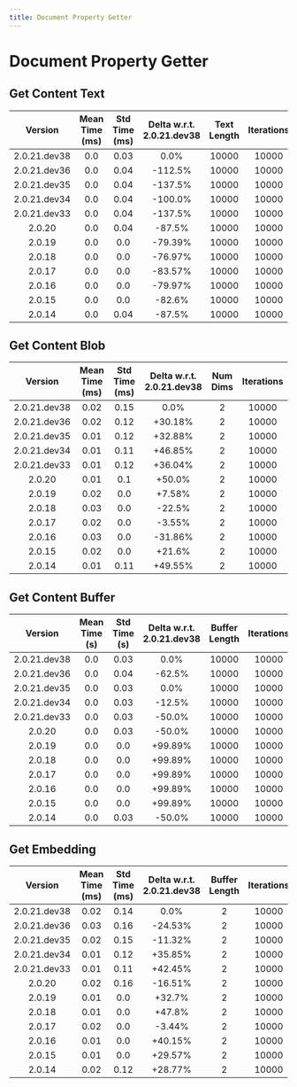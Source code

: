 ```yaml
---
title: Document Property Getter
---
```

# Document Property Getter

## Get Content Text

| Version | Mean Time (ms) | Std Time (ms) | Delta w.r.t. 2.0.21.dev38 | Text Length | Iterations |
| :---: | :---: | :---: | :---: | :---: | :---: |
| 2.0.21.dev38 | 0.0 | 0.03 | 0.0% | 10000 | 10000 |
| 2.0.21.dev36 | 0.0 | 0.04 | -112.5% | 10000 | 10000 |
| 2.0.21.dev35 | 0.0 | 0.04 | -137.5% | 10000 | 10000 |
| 2.0.21.dev34 | 0.0 | 0.04 | -100.0% | 10000 | 10000 |
| 2.0.21.dev33 | 0.0 | 0.04 | -137.5% | 10000 | 10000 |
| 2.0.20 | 0.0 | 0.04 | -87.5% | 10000 | 10000 |
| 2.0.19 | 0.0 | 0.0 | -79.39% | 10000 | 10000 |
| 2.0.18 | 0.0 | 0.0 | -76.97% | 10000 | 10000 |
| 2.0.17 | 0.0 | 0.0 | -83.57% | 10000 | 10000 |
| 2.0.16 | 0.0 | 0.0 | -79.97% | 10000 | 10000 |
| 2.0.15 | 0.0 | 0.0 | -82.6% | 10000 | 10000 |
| 2.0.14 | 0.0 | 0.04 | -87.5% | 10000 | 10000 |
## Get Content Blob

| Version | Mean Time (ms) | Std Time (ms) | Delta w.r.t. 2.0.21.dev38 | Num Dims | Iterations |
| :---: | :---: | :---: | :---: | :---: | :---: |
| 2.0.21.dev38 | 0.02 | 0.15 | 0.0% | 2 | 10000 |
| 2.0.21.dev36 | 0.02 | 0.12 | +30.18% | 2 | 10000 |
| 2.0.21.dev35 | 0.01 | 0.12 | +32.88% | 2 | 10000 |
| 2.0.21.dev34 | 0.01 | 0.11 | +46.85% | 2 | 10000 |
| 2.0.21.dev33 | 0.01 | 0.12 | +36.04% | 2 | 10000 |
| 2.0.20 | 0.01 | 0.1 | +50.0% | 2 | 10000 |
| 2.0.19 | 0.02 | 0.0 | +7.58% | 2 | 10000 |
| 2.0.18 | 0.03 | 0.0 | -22.5% | 2 | 10000 |
| 2.0.17 | 0.02 | 0.0 | -3.55% | 2 | 10000 |
| 2.0.16 | 0.03 | 0.0 | -31.86% | 2 | 10000 |
| 2.0.15 | 0.02 | 0.0 | +21.6% | 2 | 10000 |
| 2.0.14 | 0.01 | 0.11 | +49.55% | 2 | 10000 |
## Get Content Buffer

| Version | Mean Time (s) | Std Time (s) | Delta w.r.t. 2.0.21.dev38 | Buffer Length | Iterations |
| :---: | :---: | :---: | :---: | :---: | :---: |
| 2.0.21.dev38 | 0.0 | 0.03 | 0.0% | 10000 | 10000 |
| 2.0.21.dev36 | 0.0 | 0.04 | -62.5% | 10000 | 10000 |
| 2.0.21.dev35 | 0.0 | 0.03 | 0.0% | 10000 | 10000 |
| 2.0.21.dev34 | 0.0 | 0.03 | -12.5% | 10000 | 10000 |
| 2.0.21.dev33 | 0.0 | 0.03 | -50.0% | 10000 | 10000 |
| 2.0.20 | 0.0 | 0.03 | -50.0% | 10000 | 10000 |
| 2.0.19 | 0.0 | 0.0 | +99.89% | 10000 | 10000 |
| 2.0.18 | 0.0 | 0.0 | +99.89% | 10000 | 10000 |
| 2.0.17 | 0.0 | 0.0 | +99.89% | 10000 | 10000 |
| 2.0.16 | 0.0 | 0.0 | +99.89% | 10000 | 10000 |
| 2.0.15 | 0.0 | 0.0 | +99.89% | 10000 | 10000 |
| 2.0.14 | 0.0 | 0.03 | -50.0% | 10000 | 10000 |
## Get Embedding

| Version | Mean Time (ms) | Std Time (ms) | Delta w.r.t. 2.0.21.dev38 | Buffer Length | Iterations |
| :---: | :---: | :---: | :---: | :---: | :---: |
| 2.0.21.dev38 | 0.02 | 0.14 | 0.0% | 2 | 10000 |
| 2.0.21.dev36 | 0.03 | 0.16 | -24.53% | 2 | 10000 |
| 2.0.21.dev35 | 0.02 | 0.15 | -11.32% | 2 | 10000 |
| 2.0.21.dev34 | 0.01 | 0.12 | +35.85% | 2 | 10000 |
| 2.0.21.dev33 | 0.01 | 0.11 | +42.45% | 2 | 10000 |
| 2.0.20 | 0.02 | 0.16 | -16.51% | 2 | 10000 |
| 2.0.19 | 0.01 | 0.0 | +32.7% | 2 | 10000 |
| 2.0.18 | 0.01 | 0.0 | +47.8% | 2 | 10000 |
| 2.0.17 | 0.02 | 0.0 | -3.44% | 2 | 10000 |
| 2.0.16 | 0.01 | 0.0 | +40.15% | 2 | 10000 |
| 2.0.15 | 0.01 | 0.0 | +29.57% | 2 | 10000 |
| 2.0.14 | 0.02 | 0.12 | +28.77% | 2 | 10000 |

